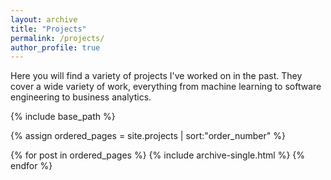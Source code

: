```yaml
---
layout: archive
title: "Projects"
permalink: /projects/
author_profile: true
---
```


Here you will find a variety of projects I've worked on in the past. They cover a wide variety of work, everything from machine learning to software engineering to business analytics. 


{% include base_path %}

{% assign ordered_pages = site.projects | sort:"order_number" %}

{% for post in ordered_pages %}
  {% include archive-single.html %}
{% endfor %}